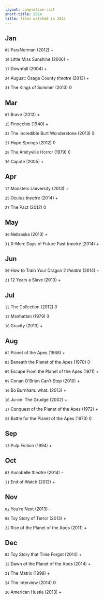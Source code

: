 ```yaml
---
layout: completion-list
short-title: 2014
title: films watched in 2014
---
```

## Jan
`05` ParaNorman (2012) +

`10` Little Miss Sunshine (2006) +

`17` Downfall (2004) +

`24` August: Osage County _theatre_ (2013) +

`31` The Kings of Summer (2013) 0

## Mar
`07` Brave (2012) +

`15` Pinocchio (1940) +

`22` The Incredible Burt Wonderstone (2013) 0

`27` Hope Springs (2012) 0

`28` The Amityville Horror (1979) 0

`30` Capote (2005) +

## Apr
`12` Monsters University (2013) +

`25` Oculus _theatre_ (2014) +

`27` The Pact (2012) 0

## May
`30` Nebraska (2013) +

`31` X-Men: Days of Future Past _theatre_ (2014) +

## Jun
`20` How to Train Your Dragon 2 _theatre_ (2014) +

`21` 12 Years a Slave (2013) +

## Jul
`12` The Collection (2012) 0

`13` Manhattan (1979) 0

`18` Gravity (2013) +

## Aug
`02` Planet of the Apes (1968) +

`03` Beneath the Planet of the Apes (1970) 0

`09` Escape From the Planet of the Apes (1971) +

`09` Conan O'Brien Can't Stop (2010) +

`16` Bo Burnham: what. (2013) +

`16` Ju-on: The Grudge (2002) +

`17` Conquest of the Planet of the Apes (1972) +

`24` Battle for the Planet of the Apes (1973) 0

## Sep
`13` Pulp Fiction (1994) +

## Oct
`03` Annabelle _theatre_ (2014) -

`11` End of Watch (2012) +

## Nov
`02` You’re Next (2013) -

`08` Toy Story of Terror (2013) +

`22` Rise of the Planet of the Apes (2011) +

## Dec
`02` Toy Story that Time Forgot (2014) +

`12` Dawn of the Planet of the Apes (2014) +

`21` The Matrix (1999) +

`24` The Interview (2014) 0

`26` American Hustle (2013) +